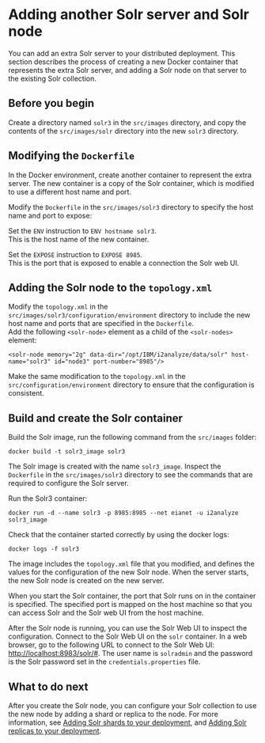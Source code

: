 # Adding another Solr server and Solr node
You can add an extra Solr server to your distributed deployment. This section describes the process of creating a new Docker container that represents the extra Solr server, and adding a Solr node on that server to the existing Solr collection.

## Before you begin
Create a directory named `solr3` in the `src/images` directory, and copy the contents of the `src/images/solr` directory into the new `solr3` directory.

## Modifying the `Dockerfile`
In the Docker environment, create another container to represent the extra server. The new container is a copy of the Solr container, which is modified to use a different host name and port.

Modify the `Dockerfile` in the `src/images/solr3` directory to specify the host name and port to expose:

Set the `ENV` instruction to `ENV hostname solr3`.  
This is the host name of the new container.

Set the `EXPOSE` instruction to `EXPOSE 8985`.  
This is the port that is exposed to enable a connection the Solr web UI.

## Adding the Solr node to the `topology.xml`
Modify the `topology.xml` in the `src/images/solr3/configuration/environment` directory to include the new host name and ports that are specified in the `Dockerfile`.  
Add the following `<solr-node>` element as a child of the `<solr-nodes>` element:
```
<solr-node memory="2g" data-dir="/opt/IBM/i2analyze/data/solr" host-name="solr3" id="node3" port-number="8985"/>
```
Make the same modification to the `topology.xml` in the `src/configuration/environment` directory to ensure that the configuration is consistent.

## Build and create the Solr container
Build the Solr image, run the following command from the `src/images` folder:
```
docker build -t solr3_image solr3
```
The Solr image is created with the name `solr3_image`. Inspect the `Dockerfile` in the `src/images/solr3` directory to see the commands that are required to configure the Solr server.

Run the Solr3 container:
```
docker run -d --name solr3 -p 8985:8985 --net eianet -u i2analyze solr3_image
```
Check that the container started correctly by using the docker logs:
```
docker logs -f solr3
```
The image includes the `topology.xml` file that you modified, and defines the values for the configuration of the new Solr node. When the server starts, the new Solr node is created on the new server.

When you start the Solr container, the port that Solr runs on in the container is specified. The specified port is mapped on the host machine so that you can access Solr and the Solr web UI from the host machine.

After the Solr node is running, you can use the Solr Web UI to inspect the configuration. Connect to the Solr Web UI on the `solr` container. In a web browser, go to the following URL to connect to the Solr Web UI: <http://localhost:8983/solr/#>. The user name is `solradmin` and the password is the Solr password set in the `credentials.properties` file. 

## What to do next
After you create the Solr node, you can configure your Solr collection to use the new node by adding a shard or replica to the node. For more information, see [Adding Solr shards to your deployment](configure_solr_add_shard.md), and [Adding Solr replicas to your deployment](configure_solr_add_replica.md).
